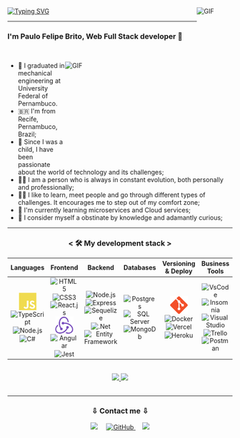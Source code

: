 <div>
  <div> 
    <picture>
      <source media="(prefers-color-scheme: dark)" srcset="https://i.gifer.com/3q63.gif">
      <source media="(prefers-color-scheme: light)" srcset="https://i.gifer.com/3q63.gif">
      <img align="right" alt="GIF" src=""  width="80" height="100"/>
    </picture>  
  </div>
  <div>
    <a href="https://git.io/typing-svg"><img src="https://readme-typing-svg.demolab.com?font=Fira+Code&size=30&pause=1000&vCenter=true&width=425&height=35&lines=%3C+Hello%2C+World!+%2F%3E" alt="Typing SVG" /></a>
    <hr>
    <h3>I'm Paulo Felipe Brito, Web Full Stack developer 👋</h3>
  </div>
</div>

<br>

<div> 
  <picture>
    <source media="(prefers-color-scheme: dark)" srcset="https://media4.giphy.com/media/l2QEdoFAgf1zmhEK4/giphy.gif?cid=790b7611ce58ba008e06848884fe6d730a51d75379bdea2f&rid=giphy.gif&ct=g">
    <source media="(prefers-color-scheme: light)" srcset="https://media4.giphy.com/media/l2QEdoFAgf1zmhEK4/giphy.gif?cid=790b7611ce58ba008e06848884fe6d730a51d75379bdea2f&rid=giphy.gif&ct=g">
    <img align="right" alt="GIF" src=""  width="375px" height="230"/>
  </picture>  
  <div>
    <ul>
      <li>📘 I graduated in mechanical engineering at University Federal of Pernambuco.
      <li>🇧🇷 I'm from Recife, Pernambuco, Brazil;</li>
      <li>🎲 Since I was a child, I have been passionate about the world of technology and its challenges;</li>
      <li>👩🏻 I am a person who is always in constant evolution, both personally and professionally;</li>
      <li>👨‍💻 I like to learn, meet people and go through different types of challenges. It encourages me to step out of my comfort zone;</li>
      <li>🌱 I'm currently learning microservices and Cloud services;</li>
      <li>💼 I consider myself a obstinate by knowledge and adamantly curious;</li>
    <ul>
  </div>
</div>

 <hr>
  <div align="center">
    <h3> < 🛠️ My development stack > </h3>
    
|   Languages  |    Frontend    |    Backend    |  Databases   |  Versioning & Deploy  |    Business Tools    |
|    :---:     |     :---:      |     :---:     |    :---:     |        :---:          |         :---:        |
| <img align="center" title="JavaScript" alt="JavaScript" height="40" width="40" src="https://raw.githubusercontent.com/devicons/devicon/master/icons/javascript/javascript-plain.svg"> <img align="center" title="TypeScript" alt="TypeScript" height="40" width="40" src="https://cdn.worldvectorlogo.com/logos/typescript-2.svg">  <img align="center" title="Node.js" alt="Node.js" height="40" width="60" src="https://upload.wikimedia.org/wikipedia/commons/thumb/d/d9/Node.js_logo.svg/2560px-Node.js_logo.svg.png"> <img align="center" alt="C#" title="C#" height="40" width="40" src="https://upload.wikimedia.org/wikipedia/commons/thumb/b/bd/Logo_C_sharp.svg/256px-Logo_C_sharp.svg.png?20221121173824">| <img align="center" title="HTML5" alt="HTML5" height="40" width="40" src="https://camo.githubusercontent.com/89a4f052af35af3ae91139b0da6496483e00d4fb645589fc4d26cf95b42f8454/68747470733a2f2f63646e2e6a7364656c6976722e6e65742f67682f64657669636f6e732f64657669636f6e2f69636f6e732f68746d6c352f68746d6c352d706c61696e2d776f72646d61726b2e737667"><img align="center" title="CSS3" alt="CSS3" height="40" width="40" src="https://camo.githubusercontent.com/b3ce9472d369cacc72c37b7be98298b051836c138eada89587178fbd41939043/68747470733a2f2f63646e2e6a7364656c6976722e6e65742f67682f64657669636f6e732f64657669636f6e2f69636f6e732f637373332f637373332d706c61696e2d776f72646d61726b2e737667"> <img align="center" title="React.js" alt="React.js" height="40" width="40" src="https://camo.githubusercontent.com/e84431cfbd9f7c44b1c20da1dde8ad407cbc31174844a428074d1e3b43faab8b/68747470733a2f2f63646e2e6a7364656c6976722e6e65742f67682f64657669636f6e732f64657669636f6e2f69636f6e732f72656163742f72656163742d6f726967696e616c2d776f72646d61726b2e737667"> <img align="center" alt="Redux" title="Redux" height="40" width="40" src="https://raw.githubusercontent.com/devicons/devicon/master/icons/redux/redux-original.svg"> <img align="center" title="Angular" alt="Angular" height="40" width="40" src="https://upload.wikimedia.org/wikipedia/commons/thumb/c/cf/Angular_full_color_logo.svg/640px-Angular_full_color_logo.svg.png"> <img align="center" title="Jest" alt="Jest" height="40" width="40" src="https://camo.githubusercontent.com/fd37a0ed465d6e14411705324a0d21739377f54ab6d0ae146c68fca8777e16c7/68747470733a2f2f63646e2e6a7364656c6976722e6e65742f67682f64657669636f6e732f64657669636f6e2f69636f6e732f6a6573742f6a6573742d706c61696e2e737667">    | <img align="center" title="Node.js" alt="Node.js" height="40" width="40" src="https://camo.githubusercontent.com/900baefb89e187c8b32cdbb3b440d1502fe8f30a1a335cc5dc5868af0142f8b1/68747470733a2f2f63646e2e6a7364656c6976722e6e65742f67682f64657669636f6e732f64657669636f6e2f69636f6e732f6e6f64656a732f6e6f64656a732d6f726967696e616c2e737667"> <img align="center" title="Express" alt="Express" height="40" width="40" src="https://camo.githubusercontent.com/40756575fc2fd74b1883ea0cc5c2a49aa7048ab58286f43a121109d69a9ea160/68747470733a2f2f63646e2e6a7364656c6976722e6e65742f67682f64657669636f6e732f64657669636f6e2f69636f6e732f657870726573732f657870726573732d6f726967696e616c2e737667"> <img align="center" title="Sequelize" alt="Sequelize" height="40" width="40" src="https://camo.githubusercontent.com/a2ef2bb116ae565bb254cbb11194dae357eb7582a8babeab337bd3932687d63d/68747470733a2f2f63646e2e6a7364656c6976722e6e65742f67682f64657669636f6e732f64657669636f6e2f69636f6e732f73657175656c697a652f73657175656c697a652d6f726967696e616c2e737667"> <img align="center" title=".Net" alt=".Net" height="40" width="40" src="https://upload.wikimedia.org/wikipedia/commons/thumb/e/ee/.NET_Core_Logo.svg/2048px-.NET_Core_Logo.svg.png"> <img align="center" title="Entity Framework" alt="Entity Framework" height="50" width="50" src="https://images.tute.io/media/topics/icons/entity-framework.png">   | <img align="center" title="POSTGRES" alt="Postgres" height="40" width="40" src="https://encrypted-tbn0.gstatic.com/images?q=tbn:ANd9GcTD8uy6VGhQeZV5GNbYsUHP6Jgxu_F6FgwkIg&usqp=CAU"><img align="center" title="SQL Server" alt="SQL Server" height="40" width="50" src="https://www.svgrepo.com/show/303229/microsoft-sql-server-logo.svg"> <img align="center" title="MongoDB" alt="MongoDb" height="40" width="50" src="https://camo.githubusercontent.com/7c2f6c198780a56de18afde538d2856e4e197ef4df3aa77c6dd1799b01289959/68747470733a2f2f63646e2e6a7364656c6976722e6e65742f67682f64657669636f6e732f64657669636f6e2f69636f6e732f6d6f6e676f64622f6d6f6e676f64622d706c61696e2d776f72646d61726b2e737667">|<img align="center" alt="GIT" title="GIT" height="40" width="40" src="https://raw.githubusercontent.com/devicons/devicon/master/icons/git/git-original.svg"> <img align="center" title="Docker" alt="Docker" height="40" width="40" src="https://camo.githubusercontent.com/240d9f9177236e5fd117a33e31e5b77b5fece5f03410fe10f5c7835937fb3506/68747470733a2f2f63646e2e6a7364656c6976722e6e65742f67682f64657669636f6e732f64657669636f6e2f69636f6e732f646f636b65722f646f636b65722d706c61696e2d776f72646d61726b2e737667">   <img align="center" alt="Vercel" title="Vercel" height="60" width="60" src="https://image.pitchbook.com/hG77CP8UhJjUMH6f59hnUSo3p2V1608196200048_200x200"> <img align="center" title="Heroku" alt="Heroku" height="40" width="40" src="https://www.coddletech.com/sites/default/files/heroku-logo.png">|<img align="center" title="VSCode" alt="VsCode" height="40" width="40" src="https://upload.wikimedia.org/wikipedia/commons/thumb/9/9a/Visual_Studio_Code_1.35_icon.svg/480px-Visual_Studio_Code_1.35_icon.svg.png"> <img align="center" title="Insomnia" alt="Insomnia" height="40" width="40" src="https://seeklogo.com/images/I/insomnia-logo-A35E09EB19-seeklogo.com.png"> <img align="center" alt="Visual Studio" title="Visual Studio" height="40" width="40" src="https://upload.wikimedia.org/wikipedia/commons/thumb/2/2c/Visual_Studio_Icon_2022.svg/2048px-Visual_Studio_Icon_2022.svg.png"><img align="center" title="Trello" alt="Trello" width="70" src="https://logosmarcas.net/wp-content/uploads/2021/03/Trello-Logo.png"><img align="center" title="Postman" alt="Postman" width="40" src="https://seeklogo.com/images/P/postman-logo-F43375A2EB-seeklogo.com.png">|
  </div>
 
<br>
 

<div>
  <div align="center">
    <a href="https://github.com/paulofelipebrito">
      <img height="160em" src="https://github-readme-stats.vercel.app/api?username=paulofelipebrito&show_icons=true&theme=dracula&include_all_commits=true&count_private=true&icon_color=36bcf7&title_color=36bcf7&bg_color=1A1D21"/>
    <img height="160em" src="https://github-readme-stats.vercel.app/api/top-langs/?username=paulofelipebrito&show_icons=true&theme=dracula&title_color=36bcf7&bg_color=1A1D21&layout=compact&langs_count=7"/>
    </a>
  </div>
</div>
    
<br>
<hr>
<div align="center">
  <h3> ⇩ Contact me ⇩ </h3><a style="margin-right: 15px;" href="https://www.linkedin.com/in/paulofelipebrito/" target="_blank"><img src="https://img.shields.io/badge/-LinkedIn-%230077B5?style=for-the-badge&logo=linkedin&logoColor=white" target="_blank"></a>
  <a style="margin-right: 15px;" href="https://github.com/paulofelipebrito" target="_blank">
    <img alt="GitHub" src="https://img.shields.io/badge/GitHub-100000?style=for-the-badge&logo=github&logoColor=white&?logoWidth=50" />
  </a>
  <a href="mailto:paulofelipebrito@gmail.com"><img src="https://img.shields.io/badge/Gmail-D14836?style=for-the-badge&logo=gmail&logoColor=white" target="_blank"></a>
</div>
